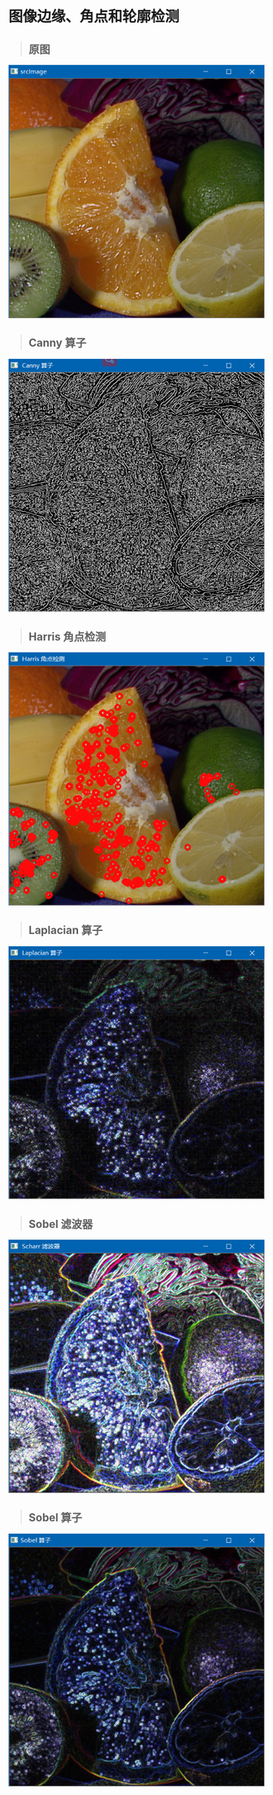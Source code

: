 # 图像边缘、角点和轮廓检测

> ## 原图
![src](./show_images/src.png)

> ## Canny 算子
![Canny](./show_images/Canny.png)

> ## Harris 角点检测
![Harris](./show_images/Harris.png)

> ## Laplacian 算子
![Laplacian](./show_images/Laplacian.png)

> ## Sobel 滤波器
![Scharr](./show_images/Scharr.png)

> ## Sobel 算子
![Sobel](./show_images/Sobel.png)
